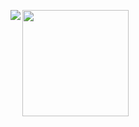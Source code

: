 <p>
<img align="left"　height="170px" src="https://github-readme-stats.vercel.app/api?username=miho0504&theme=solarized-light" />
<a href=https://github.com/anuraghazra/github-readme-stats">
</a>                                                  
                                                      
<img align="left" height="170px" src="https://github-readme-stats.vercel.app/api/top-langs/?username=miho0504&theme=solarized-light&hide=html,scss" />
<a href=https://github.com/anuraghazra/github-readme-stats">
</a>
</p>
